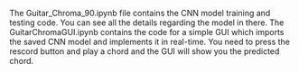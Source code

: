 The Guitar_Chroma_90.ipynb file contains the CNN model training and testing code. You can see all the details regarding the model in there.
The GuitarChromaGUI.ipynb contains the code for a simple GUI which imports the saved CNN model and implements it in real-time. You need to press the rescord button and play a chord and the GUI will show you the predicted chord. 
